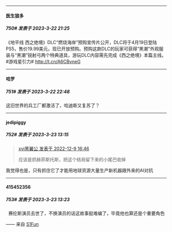 
*****

####  医生狼多  
##### 750#       发表于 2023-3-22 21:25

《地平线 西之绝境》DLC“燃烧海岸”预购宣传片公开，DLC将于4月19日登陆PS5，售价19.99美元，现已开放预购。预购这款DLC的玩家可获得“黑潮”外观服装与“黑潮”锐射弓两个特典道具，游玩DLC内容需先完成《西之绝境》本篇主线。#游戏星引力# http://t.cn/A6CBvneG ​​​


*****

####  哈罗  
##### 751#       发表于 2023-3-22 22:48

这旧世界的兵工厂都激活了，哈迪斯又复苏了？


*****

####  jedipiggy  
##### 752#       发表于 2023-3-23 13:15

<blockquote><a href="httphttps://bbs.saraba1st.com/2b/forum.php?mod=redirect&amp;goto=findpost&amp;pid=58851476&amp;ptid=2006059" target="_blank">xvi黑翼公 发表于 2022-12-9 16:46</a>

应该是抓赫菲斯托斯，把这个结局留下来的小尾巴收掉</blockquote>
我觉得也是，只有抓住它了才能用地球资源大量生产新机器跟外来的AI对抗


*****

####  415452356  
##### 753#       发表于 2023-3-23 13:23

  赛伦斯演员去世了，不换演员的话这故事挺难编了，毕竟他也算还是个重要角色

—— 来自 [S1Fun](https://s1fun.koalcat.com)

